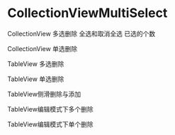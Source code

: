 # CollectionViewMultiSelect

CollectionView 多选删除 全选和取消全选 已选的个数

CollectionView 单选删除

TableView 多选删除

TableView 单选删除

TableView侧滑删除与添加

TableView编辑模式下多个删除

TableView编辑模式下单个删除
